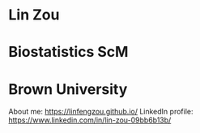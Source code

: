 # Lin Zou
# Biostatistics ScM
# Brown University
About me: https://linfengzou.github.io/
LinkedIn profile: https://www.linkedin.com/in/lin-zou-09bb6b13b/
